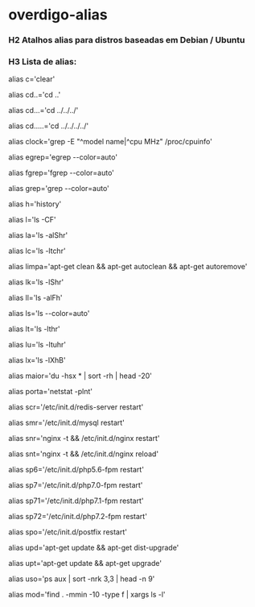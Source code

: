 # overdigo-alias
### H2 Atalhos alias para distros baseadas em Debian / Ubuntu

### H3 Lista de alias: 

alias c='clear'

alias cd..='cd ..'

alias cd...='cd ../../../'

alias cd.....='cd ../../../../'

alias clock='grep -E "^model name|^cpu MHz" /proc/cpuinfo'

alias egrep='egrep --color=auto'

alias fgrep='fgrep --color=auto'

alias grep='grep --color=auto'

alias h='history'

alias l='ls -CF'

alias la='ls -alShr'

alias lc='ls -ltchr'

alias limpa='apt-get clean && apt-get autoclean && apt-get autoremove'

alias lk='ls -lShr'

alias ll='ls -alFh'

alias ls='ls --color=auto'

alias lt='ls -lthr'

alias lu='ls -ltuhr'

alias lx='ls -lXhB'

alias maior='du -hsx * | sort -rh | head -20'

alias porta='netstat -plnt'

alias scr='/etc/init.d/redis-server restart'

alias smr='/etc/init.d/mysql restart'

alias snr='nginx -t && /etc/init.d/nginx restart'

alias snt='nginx -t && /etc/init.d/nginx reload'

alias sp6='/etc/init.d/php5.6-fpm restart'

alias sp7='/etc/init.d/php7.0-fpm restart'

alias sp71='/etc/init.d/php7.1-fpm restart'

alias sp72='/etc/init.d/php7.2-fpm restart'

alias spo='/etc/init.d/postfix restart'

alias upd='apt-get update && apt-get dist-upgrade'

alias upt='apt-get update && apt-get upgrade'

alias uso='ps aux | sort -nrk 3,3 | head -n 9'

alias mod='find . -mmin -10 -type f | xargs ls -l'

